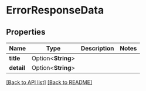 # ErrorResponseData

## Properties

Name | Type | Description | Notes
------------ | ------------- | ------------- | -------------
**title** | Option<**String**> |  | 
**detail** | Option<**String**> |  | 

[[Back to API list]](../README.md#documentation-for-api-endpoints) [[Back to README]](../README.md)


